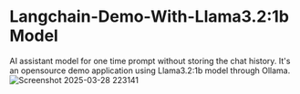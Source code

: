 # Langchain-Demo-With-Llama3.2:1b Model

AI assistant model for one time prompt without storing the chat history. It's an opensource demo application using Llama3.2:1b model through Ollama.
![Screenshot 2025-03-28 223141](https://github.com/user-attachments/assets/29c6d668-f3f8-4ba1-b5e9-37e3557d9aeb)
